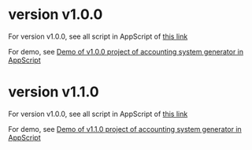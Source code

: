 # version v1.0.0
For version v1.0.0, see all script in AppScript of [this link](https://script.google.com/u/0/home/projects/1yIGnFDfCEm7W1kefKTGecUJ51AuRh_UVZ74vNhBnWy-K0jtE015v-n3N)

For demo, see [Demo of v1.0.0 project of accounting system generator in AppScript](https://youtu.be/ST7_yTWEnSE)

# version v1.1.0
For version v1.0.0, see all script in AppScript of [this link](https://script.google.com/u/0/home/projects/1yIGnFDfCEm7W1kefKTGecUJ51AuRh_UVZ74vNhBnWy-K0jtE015v-n3N)

For demo, see [Demo of v1.1.0 project of accounting system generator in AppScript](https://youtu.be/bA1eluH2njY)
